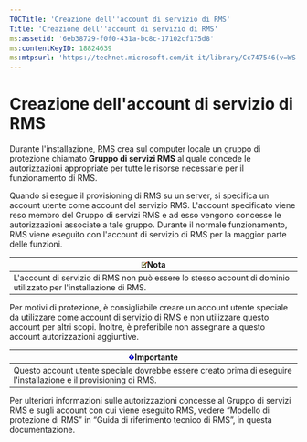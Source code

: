 ```yaml
---
TOCTitle: 'Creazione dell''account di servizio di RMS'
Title: 'Creazione dell''account di servizio di RMS'
ms:assetid: '6eb38729-f0f0-431a-bc8c-17102cf175d8'
ms:contentKeyID: 18824639
ms:mtpsurl: 'https://technet.microsoft.com/it-it/library/Cc747546(v=WS.10)'
---
```


Creazione dell'account di servizio di RMS
=========================================

Durante l'installazione, RMS crea sul computer locale un gruppo di protezione chiamato **Gruppo di servizi RMS** al quale concede le autorizzazioni appropriate per tutte le risorse necessarie per il funzionamento di RMS.

Quando si esegue il provisioning di RMS su un server, si specifica un account utente come account del servizio RMS. L'account specificato viene reso membro del Gruppo di servizi RMS e ad esso vengono concesse le autorizzazioni associate a tale gruppo. Durante il normale funzionamento, RMS viene eseguito con l'account di servizio di RMS per la maggior parte delle funzioni.

| ![](images/Cc747546.note(WS.10).gif)Nota                                           |
|-----------------------------------------------------------------------------------------------------------------|
| L'account di servizio di RMS non può essere lo stesso account di dominio utilizzato per l'installazione di RMS. |

Per motivi di protezione, è consigliabile creare un account utente speciale da utilizzare come account di servizio di RMS e non utilizzare questo account per altri scopi. Inoltre, è preferibile non assegnare a questo account autorizzazioni aggiuntive.

| ![](images/Cc747546.Important(WS.10).gif)Importante                                  |
|-------------------------------------------------------------------------------------------------------------------|
| Questo account utente speciale dovrebbe essere creato prima di eseguire l'installazione e il provisioning di RMS. |

Per ulteriori informazioni sulle autorizzazioni concesse al Gruppo di servizi RMS e sugli account con cui viene eseguito RMS, vedere “Modello di protezione di RMS” in “Guida di riferimento tecnico di RMS”, in questa documentazione.
